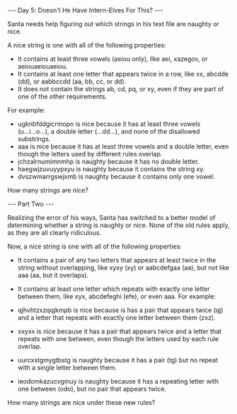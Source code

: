 --- Day 5: Doesn't He Have Intern-Elves For This? ---

Santa needs help figuring out which strings in his text file are naughty or nice.

A nice string is one with all of the following properties:

-   It contains at least three vowels (aeiou only), like aei, xazegov, or aeiouaeiouaeiou.
-   It contains at least one letter that appears twice in a row, like xx, abcdde (dd), or aabbccdd (aa, bb, cc, or dd).
-   It does not contain the strings ab, cd, pq, or xy, even if they are part of one of the other requirements.

For example:

-   ugknbfddgicrmopn is nice because it has at least three vowels (u...i...o...), a double letter (...dd...), and none of the disallowed substrings.
-   aaa is nice because it has at least three vowels and a double letter, even though the letters used by different rules overlap.
-   jchzalrnumimnmhp is naughty because it has no double letter.
-   haegwjzuvuyypxyu is naughty because it contains the string xy.
-   dvszwmarrgswjxmb is naughty because it contains only one vowel.

How many strings are nice?

--- Part Two ---

Realizing the error of his ways, Santa has switched to a better model of determining whether a string is naughty or nice. None of the old rules apply, as they are all clearly ridiculous.

Now, a nice string is one with all of the following properties:

-   It contains a pair of any two letters that appears at least twice in the string without overlapping, like xyxy (xy) or aabcdefgaa (aa), but not like aaa (aa, but it overlaps).
-   It contains at least one letter which repeats with exactly one letter between them, like xyx, abcdefeghi (efe), or even aaa.
    For example:

-   qjhvhtzxzqqjkmpb is nice because is has a pair that appears twice (qj) and a letter that repeats with exactly one letter between them (zxz).
-   xxyxx is nice because it has a pair that appears twice and a letter that repeats with one between, even though the letters used by each rule overlap.
-   uurcxstgmygtbstg is naughty because it has a pair (tg) but no repeat with a single letter between them.
-   ieodomkazucvgmuy is naughty because it has a repeating letter with one between (odo), but no pair that appears twice.

How many strings are nice under these new rules?
